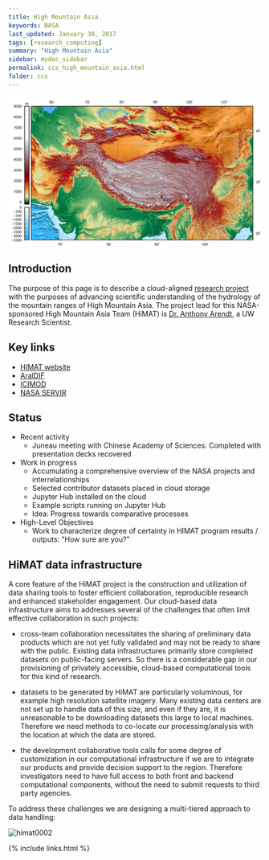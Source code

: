 ```yaml
---
title: High Mountain Asia
keywords: NASA
last_updated: January 30, 2017
tags: [research_computing]
summary: "High Mountain Asia"
sidebar: mydoc_sidebar
permalink: ccs_high_mountain_asia.html
folder: ccs
---
```


![himat0001](/documentation/images/ccs/ccs_himat0001.png)


## Introduction 


The purpose of this page is to describe a cloud-aligned [research project](http://himat.org) with the purposes of advancing scientific understanding of the hydrology of
the mountain ranges of High Mountain Asia. The project lead for this NASA-sponsored High Mountain Asia Team (HiMAT) is [Dr. Anthony Arendt](http://psc.apl.uw.edu/people/investigators/anthony-arendt/), a UW Research Scientist.


## Key links


- [HIMAT website](http://himat.org)
- [AralDIF](http://araldif.azurewebsites.net)
- [ICIMOD](http://www.icimod.org)
- [NASA SERVIR](https://www.nasa.gov/mission_pages/servir/index.html)


## Status


- Recent activity
  - Juneau meeting with Chinese Academy of Sciences: Completed with presentation decks recovered
- Work in progress
  - Accumulating a comprehensive overview of the NASA projects and interrelationships
  - Selected contributor datasets placed in cloud storage
  - Jupyter Hub installed on the cloud
  - Example scripts running on Jupyter Hub
  - Idea: Progress towards comparative processes
- High-Level Objectives
  - Work to characterize degree of certainty in HIMAT program results / outputs: "How sure are you?"



## HiMAT data infrastructure


A core feature of the HiMAT project is the construction and utilization of data sharing tools to foster efficient collaboration, 
reproducible research and enhanced stakeholder engagement. Our cloud-based data infrastructure aims to addresses several of 
the challenges that often limit effective collaboration in such projects:

- cross-team collaboration necessitates the sharing of preliminary data products which are not yet fully validated and may 
not be ready to share with the public. Existing data infrastructures primarily store completed datasets on public-facing 
servers. So there is a considerable gap in our provisioning of privately accessible, cloud-based 
computational tools for this kind of research.

- datasets to be generated by HiMAT are particularly voluminous, for example high resolution satellite imagery. 
Many existing data centers are not set up to handle data of this size, and even if they are, it is unreasonable 
to be downloading datasets this large to local machines. Therefore we need methods to co-locate our processing/analysis 
with the location at which the data are stored.

- the development collaborative tools calls for some degree of customization in our computational infrastructure if we 
are to integrate our products and provide decision support to the region. Therefore investigators need to have full 
access to both front and backend computational components, without the need to submit requests to third party agencies. 


To address these challenges we are designing a multi-tiered approach to data handling:


![himat0002](https://github.com/geohackweek/himat-data/raw/gh-pages/fig/himatDataDiagram.png?raw=true)


{% include links.html %}
